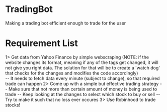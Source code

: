 # TradingBot

Making a trading bot efficient enough to trade for the user

# Requirement List

1> Get data from Yahoo Finance by simple webscraping (NOTE: if the website changes its format, meaning if any of the tags get changed, it will not give you right data. The solution for that will be to create a 'watch dog' that checks for the changes and modifies the code accordingly)</br>
  -- It needs to fetch data every minute (subject to change), so that required trade can happen
2> Come up with a simple but effective trading strategy
  -- Make sure that not more than certain amount of money is being used to trade
  -- Keep looking at the changes to select which stock to buy or sell
  -- Try to make it such that no loss ever occures
3> Use Robinhood to trade stocks!
